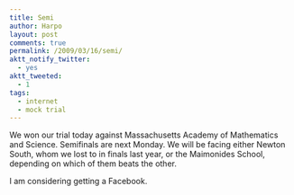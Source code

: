 ```yaml
---
title: Semi
author: Harpo
layout: post
comments: true
permalink: /2009/03/16/semi/
aktt_notify_twitter:
  - yes
aktt_tweeted:
  - 1
tags:
  - internet
  - mock trial
---
```

We won our trial today against Massachusetts Academy of Mathematics and Science. Semifinals are next Monday. We will be facing either Newton South, whom we lost to in finals last year, or the Maimonides School, depending on which of them beats the other.

I am considering getting a Facebook.